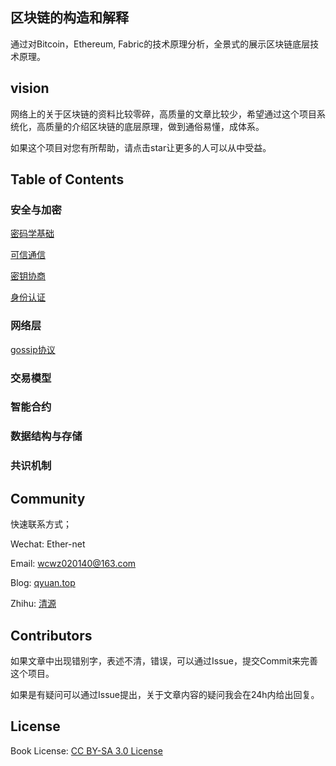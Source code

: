 ## 区块链的构造和解释

通过对Bitcoin，Ethereum, Fabric的技术原理分析，全景式的展示区块链底层技术原理。

## vision

网络上的关于区块链的资料比较零碎，高质量的文章比较少，希望通过这个项目系统化，高质量的介绍区块链的底层原理，做到通俗易懂，成体系。

如果这个项目对您有所帮助，请点击star让更多的人可以从中受益。

## Table of Contents

### 安全与加密

[密码学基础](https://github.com/Ice-Storm/structure-and-interpretation-of-blockchain/blob/master/chapter_1.md)

[可信通信](https://github.com/Ice-Storm/structure-and-interpretation-of-blockchain/blob/master/tls.md)

[密钥协商](https://github.com/Ice-Storm/structure-and-interpretation-of-blockchain/blob/master/ECDH.md)

[身份认证](https://github.com/Ice-Storm/structure-and-interpretation-of-blockchain/blob/master/ca.md)

### 网络层
[gossip协议](https://github.com/Ice-Storm/structure-and-interpretation-of-blockchain/blob/master/gossip.md)

### 交易模型

### 智能合约

### 数据结构与存储

### 共识机制


## Community

快速联系方式；

Wechat: Ether-net

Email:  wcwz020140@163.com

Blog: [qyuan.top](http://qyuan.top/)

Zhihu:  [清源](https://www.zhihu.com/people/qing-yuan-8-56/activities)

## Contributors

如果文章中出现错别字，表述不清，错误，可以通过Issue，提交Commit来完善这个项目。

如果是有疑问可以通过Issue提出，关于文章内容的疑问我会在24h内给出回复。

## License
Book License: [CC BY-SA 3.0 License](http://creativecommons.org/licenses/by-sa/3.0/)

